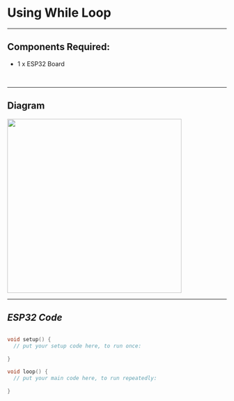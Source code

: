 # Using While Loop

<hr>



## Components Required:

- 1 x ESP32 Board
  
<br>
<hr>

## Diagram

<img src="./Files/While_loop.jpg" width="400">

<hr>

## ***ESP32 Code***

```cpp

void setup() {
  // put your setup code here, to run once:
 
}

void loop() {
  // put your main code here, to run repeatedly:
  
}

```